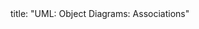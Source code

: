 <frontmatter>
title: "UML: Object Diagrams: Associations"
</frontmatter>

<include src="navbar.md" boilerplate />

<include src="unit-inPage-asFlat.md" boilerplate />